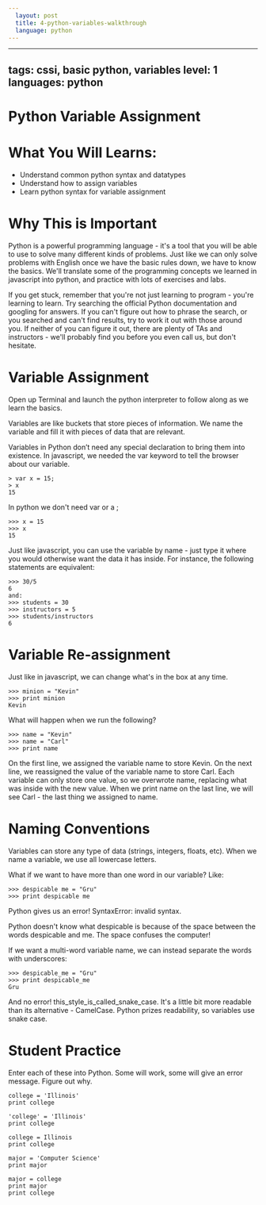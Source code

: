 ```yaml
---
  layout: post
  title: 4-python-variables-walkthrough
  language: python
---
```

---
tags: cssi, basic python, variables
level: 1
languages: python
---
# Python Variable Assignment

# What You Will Learns:

+ Understand common python syntax and datatypes
+ Understand how to assign variables
+ Learn python syntax for variable assignment

# Why This is Important
Python is a powerful programming language - it's a tool that you will be able to use to solve many different kinds of problems. Just like we can only solve problems with English once we have the basic rules down, we have to know the basics. We'll translate some of the programming concepts we learned in javascript into python, and practice with lots of exercises and labs.

If you get stuck, remember that you're not just learning to program - you're learning to learn. Try searching the official Python documentation and googling for answers. If you can't figure out how to phrase the search, or you searched and can't find results, try to work it out with those around you. If neither of you can figure it out, there are plenty of TAs and instructors - we'll probably find you before you even call us, but don't hesitate.

# Variable Assignment
Open up Terminal and launch the python interpreter to follow along as we learn the basics.

Variables are like buckets that store pieces of information. We name the variable and fill it with pieces of data that are relevant.

Variables in Python don’t need any special declaration to bring them into existence. In javascript, we needed the var keyword to tell the browser about our variable.
```
> var x = 15;
> x
15
```
In python we don't need var or a ;
```
>>> x = 15
>>> x
15
```
Just like javascript, you can use the variable by name - just type it where you would otherwise want the data it has inside. For instance, the following statements are equivalent:
```
>>> 30/5
6
and:
>>> students = 30
>>> instructors = 5
>>> students/instructors
6
```
#  Variable Re-assignment
Just like in javascript, we can change what's in the box at any time.
```
>>> minion = "Kevin"
>>> print minion
Kevin
```
What will happen when we run the following?
```
>>> name = "Kevin"
>>> name = "Carl"
>>> print name
```

On the first line, we assigned the variable name to store Kevin. On the next line, we reassigned the value of the variable name to store Carl. Each variable can only store one value, so we overwrote name, replacing what was inside with the new value. When we print name on the last line, we will see Carl - the last thing we assigned to name.

# Naming Conventions

Variables can store any type of data (strings, integers, floats, etc). When we name a variable, we use all lowercase letters.

What if we want to have more than one word in our variable? Like:
```
>>> despicable me = "Gru"
>>> print despicable me
```
Python gives us an error!
SyntaxError: invalid syntax.

Python doesn't know what despicable is because of the space between the words despicable and me. The space confuses the computer!

If we want a multi-word variable name, we can instead separate the words with underscores:
```
>>> despicable_me = "Gru"
>>> print despicable_me
Gru
```
And no error! this_style_is_called_snake_case. It's a little bit more readable than its alternative - CamelCase. Python prizes readability, so variables use snake case.

# Student Practice
Enter each of these into Python.  Some will work, some will give an error message.  Figure out why.
```
college = 'Illinois'
print college
```
```
'college' = 'Illinois'
print college
```
```
college = Illinois
print college
```
```
major = 'Computer Science'
print major
```
```
major = college
print major
print college
```
